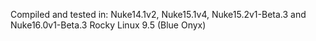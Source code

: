Compiled and tested in: Nuke14.1v2, Nuke15.1v4, Nuke15.2v1-Beta.3 and Nuke16.0v1-Beta.3
Rocky Linux 9.5 (Blue Onyx)

